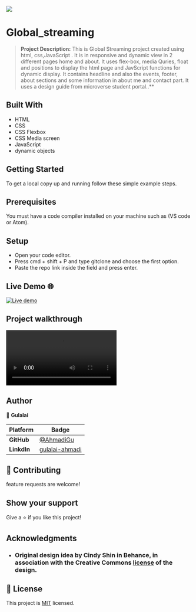 [![](https://img.shields.io/badge/By-Gulalai-blue)](https://ahmadigu.github.io/My_Portfolio/)
# Global_streaming 

> **Project Description:**
> This is Global Streaming project created using html, css,JavaScript . It is in responsive and dynamic view in 2 different pages home and about. It uses  flex-box, media Quries, float and positions to display the html page and JavScript functions for dynamic display. It contains headline and also the events, footer, about sections and some information in about me and contact  part. It uses a design guide  from microverse student portal..**


## Built With

- HTML
- CSS
- CSS Flexbox
- CSS Media screen
- JavaScript
- dynamic objects

## Getting Started
To get a local copy up and running follow these simple example steps.

## Prerequisites
You must have a code compiler installed on your machine such as (VS code or Atom).

## Setup
- Open your code editor.
- Press cmd + shift + P and type gitclone and choose the first option.
- Paste the repo link inside the field and press enter.

## Live Demo 🌐

 [![Live demo](https://img.shields.io/badge/GitHub-deploy-yellow)](https://ahmadigu.github.io/Global_streaming/)
 

## Project walkthrough 
  

  <!--[![Watch the video](link_to_thumbnail_image)]([link_to_video](https://www.loom.com/share/c5517f47469d4ea696ff8dc645b230f8?sid=dd323c6c-b571-4b2b-842b-4e1ee7b70fb3))-->
![](https://user-images.githubusercontent.com/AhmadiGu/Global_streaming/main/images/Global_streaming.mp4)
  
  
## Author 
👤 **Gulalai**

 Platform | Badge |
 --- | --- |
 **GitHub**  | [@AhmadiGu](https://github.com/AhmadiGu/)
 **LinkdIn** | [gulalai-ahmadi](https://www.linkedin.com/in/gulalai-ahmadi)
 

## 🤝 Contributing

 feature requests are welcome! 
 

## Show your support

Give a ⭐️ if you like this project!

## Acknowledgments
 - ### Original design idea by **Cindy Shin in Behance**, in association with the Creative Commons [license](./CC.md) of the design.

## 📝 License

This project is [MIT](LICENSE.md) licensed.

 
 
